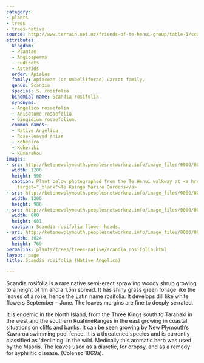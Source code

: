 ```yaml
---
category:
- plants
- trees
- trees-native
source: http://www.terrain.net.nz/friends-of-te-henui-group/table-1/scandia-rosifolia-native-angelica.html
attributes:
  kingdom:
  - Plantae
  - Angiosperms
  - Eudicots
  - Asterids
  order: Apiales
  family: Apiaceae (or Umbelliferae) Carrot family.
  genus: Scandia
  species: S. rosifolia
  binomial name: Scandia rosifolia
  synonyms:
  - Angelica rosaefolia
  - Anisotome rosaefolia
  - Gingidium rosaefolium.
  common names:
  - Native Angelica
  - Rose-leaved anise
  - Kohepiro
  - Koheriki
  - Kūmarahou
images:
- src: http://ketenewplymouth.peoplesnetworknz.info/image_files/0000/0003/9014/Scandia_rosifolia_Native_angelica-001.JPG
  width: 1200
  height: 900
  caption: Plant below photographed from the Te Henui walkway at <a href="http://www.tekaingamarire.co.nz/"
    target="_blank">Te Kainga Marire Gardens</a>
- src: http://ketenewplymouth.peoplesnetworknz.info/image_files/0000/0003/9019/Scandia_rosifolia_Native_angelica-002.JPG
  width: 1200
  height: 900
- src: http://ketenewplymouth.peoplesnetworknz.info/image_files/0000/0003/9129/Scandia_rosifolia_Native_angelica-011.JPG
  width: 800
  height: 601
  caption: Scandia rosifolia flower heads.
- src: http://ketenewplymouth.peoplesnetworknz.info/image_files/0000/0003/9124/Scandia_rosifolia_Native_angelica-007.JPG
  width: 1024
  height: 769
permalink: plants/trees/trees-native/scandia_rosifolia.html
layout: page
title: Scandia rosifolia (Native Angelica)

---
```

Scandia rosifolia is a rare native semi-erect sprawling woody shrub growing to a height of 1m and a 1.5m spread. It has shiny grass green foliage like the leaves of a rose, hence the Latin name rosifolia. It develops dill like white flowers September – June. The leaves margins are fine to deeply serrated.

It is endemic in the North Island, from the Three Kings south to Taranaki in the west and the southern RuahineRanges in the east growing in coastal situations on cliffs and banks. It can be seen growing by New Plymouth’s Kawaroa swimming pool fence. It is a threatened species and is currently classified as 'declining' in the wild.
Medically this aromatic herb was used by the Maoris. The leaves used as a diuretic, for dropsy, and as a remedy for syphilitic disease. (Colenso 1869a).
